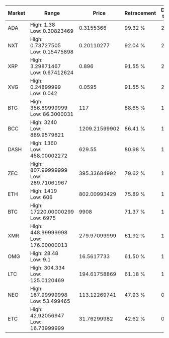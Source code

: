 | Market | Range | Price| Retracement | Doubles to 50% |
| --- | --- | --- | --- | --- |
| ADA | High: 1.38<br />Low: 0.30823469 | 0.3155366 | 99.32 % | 2.68 |
| NXT | High: 0.73727505<br />Low: 0.15475898 | 0.20110277 | 92.04 % | 2.22 |
| XRP | High: 3.29871467<br />Low: 0.67412624 | 0.896 | 91.55 % | 2.22 |
| XVG | High: 0.24899999<br />Low: 0.042 | 0.0595 | 91.55 % | 2.45 |
| BTG | High: 356.89999999<br />Low: 86.3000031 | 117 | 88.65 % | 1.89 |
| BCC | High: 3240<br />Low: 889.9579821 | 1209.21599902 | 86.41 % | 1.71 |
| DASH | High: 1360<br />Low: 458.00002272 | 629.55 | 80.98 % | 1.44 |
| ZEC | High: 807.99999999<br />Low: 289.71061967 | 395.33684992 | 79.62 % | 1.39 |
| ETH | High: 1419<br />Low: 606 | 802.00993429 | 75.89 % | 1.26 |
| BTC | High: 17220.00000299<br />Low: 6975 | 9908 | 71.37 % | 1.22 |
| XMR | High: 448.99999998<br />Low: 176.00000013 | 279.97099999 | 61.92 % | 1.12 |
| OMG | High: 28.48<br />Low: 9.1 | 16.5617733 | 61.50 % | 1.13 |
| LTC | High: 304.334<br />Low: 125.0120469 | 194.61758869 | 61.18 % | 1.10 |
| NEO | High: 167.99999998<br />Low: 53.499465 | 113.12269741 | 47.93 % | 0.00 |
| ETC | High: 42.92056947<br />Low: 16.73999999 | 31.76299982 | 42.62 % | 0.00 |
